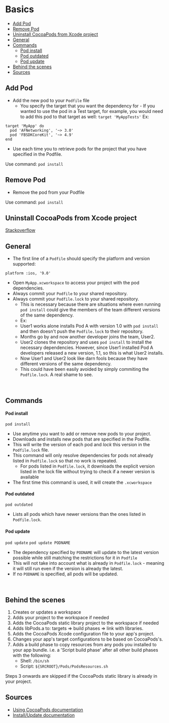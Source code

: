 # Basics

* [Add Pod](#add-pod)
* [Remove Pod](#remove-pod)
* [Uninstall CocoaPods from Xcode project](#uninstall-cocoapods-from-xcode-project)
* [General](#general)
* [Commands](#commands)
	* [Pod install](#pod-install)
	* [Pod outdated](#pod-outdated)
	* [Pod update](#pod-update)
* [Behind the scenes](#behind-the-scenes)
* [Sources](#sources)



## Add Pod
* Add the new pod to your `Podfile` file
	* You specify the target that you want the dependency for - If you wanted to use the pod in a Test target, for example, you would need to add this pod to that target as well: `target 'MyAppTests'`
Ex:
```
target 'MyApp' do
  pod 'AFNetworking', '~> 3.0'
  pod 'FBSDKCoreKit', '~> 4.9'
end
```
* Use each time you to retrieve pods for the project that you have specified in the Podfile.

Use command:
`pod install`
<br />



## Remove Pod
* Remove the pod from your Podfile

Use command:
`pod install`
<br />



## Uninstall CocoaPods from Xcode project

[Stackoverflow](https://stackoverflow.com/questions/16427421/how-to-remove-cocoapods-from-a-project)
<br />



## General
* The first line of a `Podfile` should specify the platform and version supported: 
```
platform :ios, '9.0'
```
* Open `MyApp.xcworkspace` to access your project with the pod dependencies.
* Always commit your `Podfile` to your shared repository.
* Always commit your `Podfile.lock` to your shared repository.
	* This is necessary because there are situations where even running `pod install` could give the members of the team different versions of the same dependency.
	* Ex:
	* User1 works alone installs Pod A with version 1.0 with `pod install` and then doesn't push the `Podfile.lock` to their repository. 
	* Months go by and now another developer joins the team, User2.
	* User2 clones the repository and uses `pod install` to install the necessary dependencies. However, since User1 installed Pod A developers released a new version, 1.1, so this is what User2 installs.
	* Now User1 and User2 look like darn fools because they have different versions of the same dependency. 
	* This could have been easily avoided by simply commiting the `Podfile.lock`. A real shame to see.
<br />

## Commands

#### Pod install
`pod install`
* Use anytime you want to add or remove new pods to your project.
* Downloads and installs new pods that are specified in the Podfile.
* This will write the version of each pod and *lock* this version in the `Podfile.lock` file.
* This command will only resolve dependencies for pods not already listed in `Podfile.lock` so that no work is repeated.
	* For pods listed in `Podfile.lock`, it downloads the explicit version listed in the lock file without trying to check if a newer version is available
* The first time this command is used, it will create the `.xcworkspace`

#### Pod outdated
`pod outdated`
* Lists all pods which have newer versions than the ones listed in `Podfile.lock`.


#### Pod update
`pod update`
`pod update PODNAME`

* The dependency specified by `PODNAME` will update to the latest version possible while still matching the restrictions for it in `Podfile`
* This will not take into account what is already in `Podfile.lock` - meaning it will still run even if the version is already the latest.
* If no `PODNAME` is specified, all pods will be updated.
<br />


## Behind the scenes
1. Creates or updates a workspace
2. Adds your project to the workspace if needed
3. Adds the CocoaPods static library project to the workspace if needed
4. Adds libPods.a to: targets => build phases => link with libraries.
5. Adds the CocoaPods Xcode configuration file to your app's project.
6. Changes your app's target configurations to be based on CocoaPods's.
7. Adds a build phase to copy resources from any pods you installed to your app bundle. i.e. a 'Script build phase' after all other build phases with the following:
	* Shell: `/bin/sh`
	* Script: `${SRCROOT}/Pods/PodsResources.sh`

Steps 3 onwards are skipped if the CocoaPods static library is already in your project.
<br />

## Sources
* [Using CocoaPods documentation](https://guides.cocoapods.org/using/using-cocoapods.html)
* [Install/Update documentation](https://guides.cocoapods.org/using/pod-install-vs-update.html)
